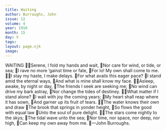 ```yaml
---
title: Waiting
author: Burroughs, John
issue: 12
volume: 4
year: 1916
month: 15
day: V
tags:
layout: page.njk
image:
---
```

WAITING Serene, I fold my hands and wait, Nor care for wind, or tide, or sea; I rave no more ’gainst time or fate, For lo! My own shall come to me. I stay my haste, I make delays. For what avails this eager pace? I stand amid the eternal ways, And what is mine shall know my face. Asleep, awake, by night or day, The friends I seek are seeking me; No wind can drive my bark astray, Nor change the tides of destiney. What matter if I stand alone? I wait with joy the coming years; My heart shall reap where it has sown, And garner up its fruit of tears. The water knows their own and draw The brook that springs in yonder height, So flows the good with equal law Unto the soul of pure delight. The stars come nightly to the skys; The tidal wave unto the sea; Nor time, nor space, nor deep, nor high, Can keep my own away from me. —John Burroughs. 

